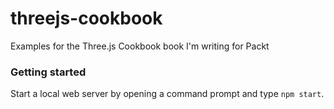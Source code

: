 threejs-cookbook
================

Examples for the Three.js Cookbook book I'm writing for Packt

### Getting started
Start a local web server by opening a command prompt and type `npm start`.

